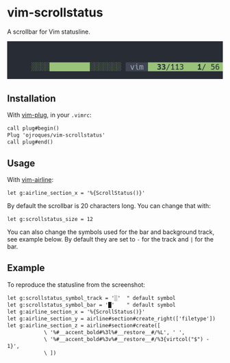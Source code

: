 # vim-scrollstatus

A scrollbar for Vim statusline.

![vim-scrollstatus](statusline.png)

## Installation

With [vim-plug](https://github.com/junegunn/vim-plug), in your `.vimrc`:

```vim
call plug#begin()
Plug 'ojroques/vim-scrollstatus'
call plug#end()
```

## Usage
With [vim-airline](https://github.com/vim-airline/vim-airline):
```vim
let g:airline_section_x = '%{ScrollStatus()}'
```

By default the scrollbar is 20 characters long. You can change that with:
```vim
let g:scrollstatus_size = 12
```

You can also change the symbols used for the bar and background track, see example below. By default they are set to `-` for the track and `|` for the bar.

## Example

To reproduce the statusline from the screenshot:
```vim
let g:scrollstatus_symbol_track = '░'  " default symbol
let g:scrollstatus_symbol_bar = '█'    " default symbol
let g:airline_section_x = '%{ScrollStatus()}'
let g:airline_section_y = airline#section#create_right(['filetype'])
let g:airline_section_z = airline#section#create([
            \ '%#__accent_bold#%3l%#__restore__#/%L', ' ',
            \ '%#__accent_bold#%3v%#__restore__#/%3{virtcol("$") - 1}',
            \ ])
```
